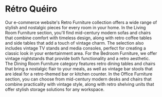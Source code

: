 # Rétro Quéiro
Our e-commerce website's Retro Furniture collection offers a wide range of stylish and nostalgic pieces for every room in your home. In the Living Room Furniture section, you'll find mid-century modern sofas and chairs that combine comfort with timeless design, along with retro coffee tables and side tables that add a touch of vintage charm. The selection also includes vintage TV stands and media consoles, perfect for creating a classic look in your entertainment area. For the Bedroom Furniture, we offer vintage nightstands that provide both functionality and a retro aesthetic. The Dining Room Furniture category features retro dining tables and chairs that bring a nostalgic flair to your meals, as well as vintage bar stools that are ideal for a retro-themed bar or kitchen counter. In the Office Furniture section, you can choose from mid-century modern desks and chairs that combine practicality with vintage style, along with retro shelving units that offer stylish storage solutions for any workspace.
